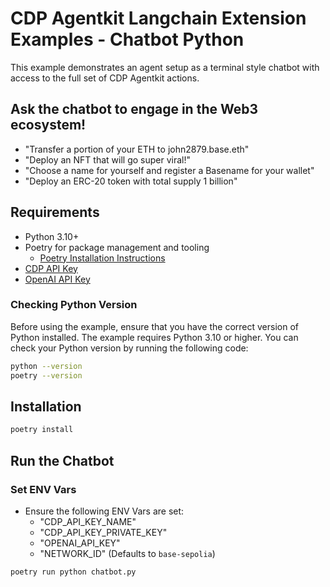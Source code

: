 # CDP Agentkit Langchain Extension Examples - Chatbot Python

This example demonstrates an agent setup as a terminal style chatbot with access to the full set of CDP Agentkit actions.

## Ask the chatbot to engage in the Web3 ecosystem!
- "Transfer a portion of your ETH to john2879.base.eth"
- "Deploy an NFT that will go super viral!"
- "Choose a name for yourself and register a Basename for your wallet"
- "Deploy an ERC-20 token with total supply 1 billion"

## Requirements
- Python 3.10+
- Poetry for package management and tooling
  - [Poetry Installation Instructions](https://python-poetry.org/docs/#installation)
- [CDP API Key](https://portal.cdp.coinbase.com/access/api)
- [OpenAI API Key](https://platform.openai.com/docs/quickstart#create-and-export-an-api-key)

### Checking Python Version
Before using the example, ensure that you have the correct version of Python installed. The example requires Python 3.10 or higher. You can check your Python version by running the following code:

```bash
python --version
poetry --version
```

## Installation
```bash
poetry install
```

## Run the Chatbot

### Set ENV Vars
- Ensure the following ENV Vars are set:
  - "CDP_API_KEY_NAME"
  - "CDP_API_KEY_PRIVATE_KEY"
  - "OPENAI_API_KEY"
  - "NETWORK_ID" (Defaults to `base-sepolia`)

```bash
poetry run python chatbot.py
```
